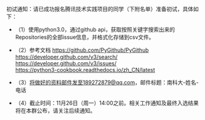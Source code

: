 初试通知：请已成功报名腾讯技术实践项目的同学（下附名单）准备初试，具体如下：

* （1）使用python3.0，通过github api，获取按照关键字搜索出来的Repositories的全部issue信息，并格式化存储到csv文件。

* （2）参考文档
https://github.com/PyGithub/PyGithub 
https://developer.github.com/v3/search/  
https://developer.github.com/v3/issues/  
https://python3-cookbook.readthedocs.io/zh_CN/latest  

* （3）将做好的资料邮件发至189272879@qq.com，邮件标题：南科大-姓名-电话

* （4）截止时间：11月26日（周一）14:00之前。相关工作通知及最终入选结果将在本群公布，请关注后续通知。